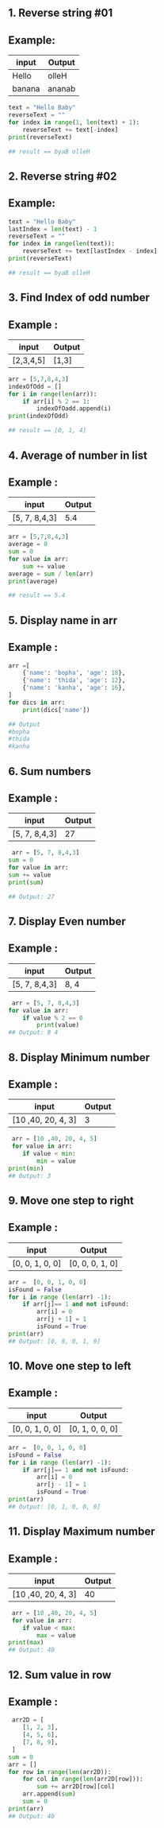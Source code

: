 ## 1. Reverse string #01
## Example:

| input | Output |
|----   |--------|
| Hello | olleH  | 
| banana| ananab |  

```python
text = "Hello Baby"
reverseText = ""
for index in range(1, len(text) + 1):
    reverseText += text[-index]
print(reverseText)

## result == byaB olleH
```  
## 2. Reverse string #02
## Example: 

```python
text = "Hello Baby"
lastIndex = len(text) - 1
reverseText = ""
for index in range(len(text)):
    reverseText += text[lastIndex - index]
print(reverseText)

## result == byaB olleH
```  
## 3. Find Index of odd number
## Example :
| input    | Output |
|--------- |--------|
| [2,3,4,5]| [1,3]  | 

```python
arr = [5,7,8,4,3]
indexOfOdd = []
for i in range(len(arr)):
    if arr[i] % 2 == 1:
        indexOfOadd.append(i)
print(indexOfOdd)

## result == [0, 1, 4]
``` 
## 4. Average of number in list
## Example :
| input        | Output |
|---------     |--------|
| [5, 7, 8,4,3]|   5.4  |

```python
arr = [5,7,8,4,3]
average = 0
sum = 0
for value in arr:
    sum += value
average = sum / len(arr)
print(average)

## result == 5.4
``` 

## 5. Display name in arr
## Example :

```python
arr =[
    {'name': 'bopha', 'age': 18},
    {'name': 'thida', 'age': 12},
    {'name': 'kanha', 'age': 16},
]
for dics in arr:
    print(dics['name'])

## Output
#bopha 
#thida
#kanha
``` 

## 6. Sum numbers
## Example :

| input        | Output |
|---------     |--------|
| [5, 7, 8,4,3]|   27 |

```python
 arr = [5, 7, 8,4,3]
sum = 0
for value in arr:
sum += value
print(sum)

## Output: 27
``` 

## 7. Display Even number
## Example :

| input        | Output |
|---------     |--------|
| [5, 7, 8,4,3]|   8, 4 |

```python
 arr = [5, 7, 8,4,3]
for value in arr:
    if value % 2 == 0
        print(value)
## Output: 8 4
``` 

## 8. Display Minimum number
## Example :

| input             | Output |
|---------          |--------|
| [10 ,40, 20, 4, 3]|  3 |

```python
 arr = [10 ,40, 20, 4, 5]
 for value in arr:
    if value < min:
        min = value
print(min)
## Output: 3
``` 
## 9. Move one step to right 
## Example :

| input          | Output |
|---------       |--------|
| [0, 0, 1, 0, 0]| [0, 0, 0, 1, 0]|

```python
arr =  [0, 0, 1, 0, 0]
isFound = False
for i in range (len(arr) -1):
    if arr[j]== 1 and not isFound:
        arr[i] = 0
        arr[j + 1] = 1
        isFound = True
print(arr)
## Output: [0, 0, 0, 1, 0]
```

## 10. Move one step to left 
## Example :

| input          | Output |
|---------       |--------|
| [0, 0, 1, 0, 0]| [0, 1, 0, 0, 0]|

```python
arr =  [0, 0, 1, 0, 0]
isFound = False
for i in range (len(arr) -1):
    if arr[j]== 1 and not isFound:
        arr[i] = 0
        arr[j - 1] = 1
        isFound = True
print(arr)
## Output: [0, 1, 0, 0, 0]
```

## 11. Display Maximum number
## Example :

| input             | Output |
|---------          |--------|
| [10 ,40, 20, 4, 3]|  40|

```python
 arr = [10 ,40, 20, 4, 5]
 for value in arr:
    if value < max:
        max = value
print(max)
## Output: 40
``` 

## 12. Sum value in row
## Example :

```python
 arr2D = [
    [1, 2, 3],
    [4, 5, 6],
    [7, 8, 9],
 ]
sum = 0
arr = []
for row in range(len(arr2D)):
    for col in range(len(arr2D[row])):
        sum += arr2D[row][col]
    arr.append(sum)
    sum = 0
print(arr)
## Output: 40
``` 




